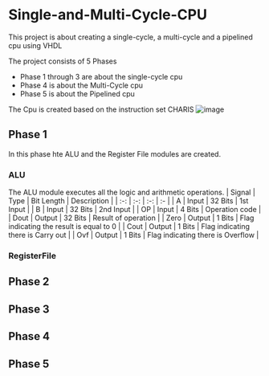 # Single-and-Multi-Cycle-CPU

This project is about creating a single-cycle, a multi-cycle and a pipelined cpu using VHDL

The project consists of 5 Phases 
  - Phase 1 through 3 are about the single-cycle cpu
  - Phase 4 is about the Multi-Cycle cpu
  - Phase 5 is about the Pipelined cpu

The Cpu is created based on the instruction set CHARIS
![image](https://user-images.githubusercontent.com/56675566/167747415-19aa0df1-ead7-447a-8ff4-63270c4d6872.png)

## Phase 1
In this phase hte ALU and the Register File modules are created.

### ALU
The ALU module executes all the logic and arithmetic operations. 
| Signal |  Type  | Bit Length |  Description                             |
| :-:    |  :-:   |     :-:  	 |        :-  	                            | 
|  A     | Input  |   32 Bits  | 1st Input                                | 
|  B     | Input  |   32 Bits  | 2nd Input                                |
|  OP    | Input  |    4 Bits  | Operation code                           |
|  Dout  | Output |   32 Bits  | Result of operation                      |
|  Zero  | Output |    1 Bits  | Flag indicating the result is equal to 0 |
|  Cout  | Output |    1 Bits  | Flag indicating there is Carry out       |
|  Ovf   | Output |    1 Bits  | Flag indicating there is Overflow        |


### RegisterFile


## Phase 2
## Phase 3
## Phase 4
## Phase 5
